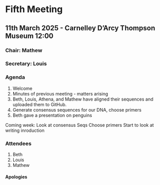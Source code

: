 # Fifth Meeting
## 11th March 2025 - Carnelley D’Arcy Thompson Museum 12:00
### Chair: Mathew
### Secretary: Louis

### Agenda

1. Welcome
2. Minutes of previous meeting - matters arising
3. Beth, Louis, Athena, and Mathew have aligned their sequences and uploaded them to GitHub. 
4. Generate consensus sequences for our DNA, choose primers
5. Beth gave a presentation on penguins

Coming week:
Look at consensus Seqs
Choose primers 
Start to look at writing inroduction 

### Attendees
1. Beth
2. Louis
3. Mathew
#### Apologies


